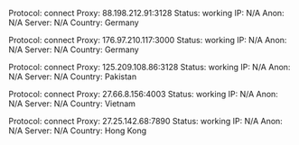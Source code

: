 Protocol: connect
Proxy: 88.198.212.91:3128
Status: working
IP: N/A
Anon: N/A
Server: N/A
Country: Germany

Protocol: connect
Proxy: 176.97.210.117:3000
Status: working
IP: N/A
Anon: N/A
Server: N/A
Country: Germany

Protocol: connect
Proxy: 125.209.108.86:3128
Status: working
IP: N/A
Anon: N/A
Server: N/A
Country: Pakistan

Protocol: connect
Proxy: 27.66.8.156:4003
Status: working
IP: N/A
Anon: N/A
Server: N/A
Country: Vietnam

Protocol: connect
Proxy: 27.25.142.68:7890
Status: working
IP: N/A
Anon: N/A
Server: N/A
Country: Hong Kong

